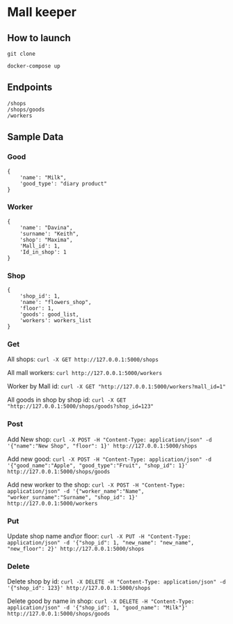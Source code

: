 ﻿# Mall keeper

## How to launch
```git clone```

```docker-compose up```



## Endpoints
```
/shops
/shops/goods
/workers
```

## Sample Data
### Good
```
{
	'name': "Milk",
	'good_type': "diary product"
}
```
### Worker
```
{
	'name': "Davina",
	'surname': "Keith",
	'shop': "Maxima",
	'Mall_id': 1,
	'Id_in_shop': 1
}
```

### Shop
```
{
	'shop_id': 1,
	'name': "flowers_shop",
	'floor': 1,
	'goods': good_list,
	'workers': workers_list
}
```


### Get
All shops:
```curl -X GET http://127.0.0.1:5000/shops```

All mall workers:
```curl http://127.0.0.1:5000/workers```

Worker by Mall id:
```curl -X GET "http://127.0.0.1:5000/workers?mall_id=1"```

All goods in shop by shop id:
```curl -X GET "http://127.0.0.1:5000/shops/goods?shop_id=123"```

### Post
Add New shop:
```curl -X POST -H "Content-Type: application/json" -d '{"name":"New Shop", "floor": 1}' http://127.0.0.1:5000/shops```

Add new good:
```curl -X POST -H "Content-Type: application/json" -d '{"good_name":"Apple", "good_type":"Fruit", "shop_id": 1}' http://127.0.0.1:5000/shops/goods```

Add new worker to the shop:
```curl -X POST -H "Content-Type: application/json" -d '{"worker_name":"Name", "worker_surname":"Surname", "shop_id": 1}' http://127.0.0.1:5000/workers```

### Put
Update shop name and\or floor:
```curl -X PUT -H "Content-Type: application/json" -d '{"shop_id": 1, "new_name": "new_name", "new_floor": 2}' http://127.0.0.1:5000/shops```

### Delete
Delete shop by id:
```curl -X DELETE -H "Content-Type: application/json" -d '{"shop_id": 123}' http://127.0.0.1:5000/shops```

Delete good by name in shop:
```curl -X DELETE -H "Content-Type: application/json" -d '{"shop_id": 1, "good_name": "Milk"}' http://127.0.0.1:5000/shops/goods```


